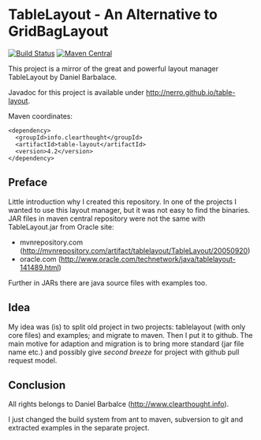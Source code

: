 TableLayout - An Alternative to GridBagLayout
=============================================

[![Build Status](https://travis-ci.org/nerro/table-layout.svg?branch=master)](https://travis-ci.org/nerro/table-layout)  [![Maven Central](https://maven-badges.herokuapp.com/maven-central/info.clearthought/table-layout/badge.svg)](https://maven-badges.herokuapp.com/maven-central/info.clearthought/table-layout)

This project is a mirror of the great and powerful layout manager TableLayout by Daniel Barbalace.

Javadoc for this project is available under http://nerro.github.io/table-layout.

Maven coordinates:

    <dependency>
      <groupId>info.clearthought</groupId>
      <artifactId>table-layout</artifactId>
      <version>4.2</version>
    </dependency>


Preface
-------

Little introduction why I created this repository. In one of the projects I wanted to use this layout manager, but it was not easy to find the binaries. JAR files in maven central repository were not the same with TableLayout.jar from Oracle site:

* mvnrepository.com (http://mvnrepository.com/artifact/tablelayout/TableLayout/20050920)
* oracle.com (http://www.oracle.com/technetwork/java/tablelayout-141489.html)

Further in JARs there are java source files with examples too.


Idea
----

My idea was (is) to split old project in two projects: tablelayout (with only core files) and examples; and migrate to maven. Then I put it to github. The main motive for adaption and migration is to bring more standard (jar file name etc.) and possibly give *second breeze* for project with github pull request model.


Conclusion
----------

All rights belongs to Daniel Barbalce (http://www.clearthought.info).

I just changed the build system from ant to maven, subversion to git and extracted examples in the separate project.
